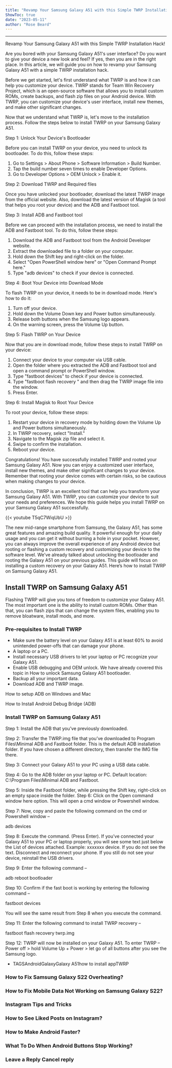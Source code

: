 ```yaml
---
title: "Revamp Your Samsung Galaxy A51 with this Simple TWRP Installation Hack!"
ShowToc: true 
date: "2023-05-11"
author: "Rose Beard"
---
```

*****
Revamp Your Samsung Galaxy A51 with this Simple TWRP Installation Hack!

Are you bored with your Samsung Galaxy A51's user interface? Do you want to give your device a new look and feel? If yes, then you are in the right place. In this article, we will guide you on how to revamp your Samsung Galaxy A51 with a simple TWRP installation hack.

Before we get started, let's first understand what TWRP is and how it can help you customize your device. TWRP stands for Team Win Recovery Project, which is an open-source software that allows you to install custom ROMs, create backups, and flash zip files on your Android device. With TWRP, you can customize your device's user interface, install new themes, and make other significant changes.

Now that we understand what TWRP is, let's move to the installation process. Follow the steps below to install TWRP on your Samsung Galaxy A51.

Step 1: Unlock Your Device's Bootloader

Before you can install TWRP on your device, you need to unlock its bootloader. To do this, follow these steps:

1. Go to Settings > About Phone > Software Information > Build Number.
2. Tap the build number seven times to enable Developer Options.
3. Go to Developer Options > OEM Unlock > Enable it.

Step 2: Download TWRP and Required files

Once you have unlocked your bootloader, download the latest TWRP image from the official website. Also, download the latest version of Magisk (a tool that helps you root your device) and the ADB and Fastboot tool.

Step 3: Install ADB and Fastboot tool

Before we can proceed with the installation process, we need to install the ADB and Fastboot tool. To do this, follow these steps:

1. Download the ADB and Fastboot tool from the Android Developer website.
2. Extract the downloaded file to a folder on your computer.
3. Hold down the Shift key and right-click on the folder.
4. Select "Open PowerShell window here" or "Open Command Prompt here."
5. Type "adb devices" to check if your device is connected.

Step 4: Boot Your Device into Download Mode

To flash TWRP on your device, it needs to be in download mode. Here's how to do it:

1. Turn off your device.
2. Hold down the Volume Down key and Power button simultaneously.
3. Release both buttons when the Samsung logo appears.
4. On the warning screen, press the Volume Up button.

Step 5: Flash TWRP on Your Device

Now that you are in download mode, follow these steps to install TWRP on your device:

1. Connect your device to your computer via USB cable.
2. Open the folder where you extracted the ADB and Fastboot tool and open a command prompt or PowerShell window.
3. Type "fastboot devices" to check if your device is connected.
4. Type "fastboot flash recovery " and then drag the TWRP image file into the window.
5. Press Enter.

Step 6: Install Magisk to Root Your Device

To root your device, follow these steps:

1. Restart your device in recovery mode by holding down the Volume Up and Power buttons simultaneously.
2. In TWRP recovery, select "Install."
3. Navigate to the Magisk zip file and select it.
4. Swipe to confirm the installation.
5. Reboot your device.

Congratulations! You have successfully installed TWRP and rooted your Samsung Galaxy A51. Now you can enjoy a customized user interface, install new themes, and make other significant changes to your device. Remember that rooting your device comes with certain risks, so be cautious when making changes to your device.

In conclusion, TWRP is an excellent tool that can help you transform your Samsung Galaxy A51. With TWRP, you can customize your device to suit your needs and preferences. We hope this guide helps you install TWRP on your Samsung Galaxy A51 successfully.

{{< youtube T5qC7WiqUbU >}} 



The new mid-range smartphone from Samsung, the Galaxy A51, has some great features and amazing build quality. It powerful enough for your daily usage and you can get it without burning a hole in your pocket. However, you can always improve the overall experience of any Android device but rooting or flashing a custom recovery and customizing your device to the software level. We’ve already talked about unlocking the bootloader and rooting the Galaxy A51 on your previous guides. This guide will focus on installing a custom recovery on your Galaxy A51. Here’s how to install TWRP on Samsung Galaxy A51.
 
## Install TWRP on Samsung Galaxy A51
 
Flashing TWRP will give you tons of freedom to customize your Galaxy A51. The most important one is the ability to install custom ROMs. Other than that, you can flash zips that can change the system files, enabling you to remove bloatware, install mods, and more.
 

 
### Pre-requisites to Install TWRP
 
- Make sure the battery level on your Galaxy A51 is at least 60% to avoid unintended power-offs that can damage your phone.
 - A laptop or a PC.
 - Install necessary USB drivers to let your laptop or PC recognize your Galaxy A51.
 - Enable USB debugging and OEM unlock. We have already covered this topic in How to unlock Samsung Galaxy A51 bootloader.
 - Backup all your important data.
 - Download ADB and TWRP image.

 
How to setup ADB on Windows and Mac
 
How to Install Android Debug Bridge (ADB)
 
### Install TWRP on Samsung Galaxy A51
 
Step 1: Install the ADB that you’ve previously downloaded.
 
Step 2: Transfer the TWRP.img file that you’ve downloaded to Program Files\Minimal ADB and Fastboot folder. This is the default ADB installation folder. If you have chosen a different directory, then transfer the IMG file there.
 
Step 3: Connect your Galaxy A51 to your PC using a USB data cable.
 
Step 4: Go to the ADB folder on your laptop or PC. Default location: C:\Program Files\Minimal ADB and Fastboot.
 
Step 5: Inside the Fastboot folder, while pressing the Shift key, right-click on an empty space inside the folder. Step 6: Click on the Open command window here option. This will open a cmd window or Powershell window.
 
Step 7: Now, copy and paste the following command on the cmd or Powershell window –
 
 adb devices
 
Step 8: Execute the command. (Press Enter). If you’ve connected your Galaxy A51 to your PC or laptop properly, you will see some text just below the List of devices attached. Example: xxxxxxx device. If you do not see the text. Disconnect and reconnect your phone. If you still do not see your device, reinstall the USB drivers.
 
Step 9: Enter the following command –
 
adb reboot bootloader
 
Step 10: Confirm if the fast boot is working by entering the following command –
 
fastboot devices
 
You will see the same result from Step 8 when you execute the command.
 
Step 11: Enter the following command to install TWRP recovery –
 
fastboot flash recovery twrp.img
 
Step 12: TWRP will now be installed on your Galaxy A51. To enter TWRP – Power off > hold Volume Up + Power > let go of all buttons after you see the Samsung logo.
 
- TAGSAndroidGalaxyGalaxy A51how to install appTWRP

 
### How to Fix Samsung Galaxy S22 Overheating?
 
### How to Fix Mobile Data Not Working on Samsung Galaxy S22?
 
### Instagram Tips and Tricks
 
### How to See Liked Posts on Instagram?
 
### How to Make Android Faster?
 
### What To Do When Android Buttons Stop Working?
 
### Leave a Reply Cancel reply





